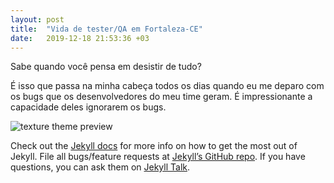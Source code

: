 ```yaml
---
layout: post
title:  "Vida de tester/QA em Fortaleza-CE"
date:   2019-12-18 21:53:36 +03
---
```

Sabe quando você pensa em desistir de tudo?

É isso que passa na minha cabeça todos os dias quando eu me deparo com os bugs que os desenvolvedores do meu time geram. É impressionante a capacidade deles ignorarem os bugs.

![texture theme preview](https://images.unsplash.com/photo-1500322969630-a26ab6eb64cc?ixlib=rb-1.2.1&ixid=eyJhcHBfaWQiOjEyMDd9&w=1000&q=80)

Check out the [Jekyll docs][jekyll-docs] for more info on how to get the most out of Jekyll. File all bugs/feature requests at [Jekyll’s GitHub repo][jekyll-gh]. If you have questions, you can ask them on [Jekyll Talk][jekyll-talk].

[jekyll-docs]: https://jekyllrb.com/docs/home
[jekyll-gh]:   https://github.com/jekyll/jekyll
[jekyll-talk]: https://talk.jekyllrb.com/
